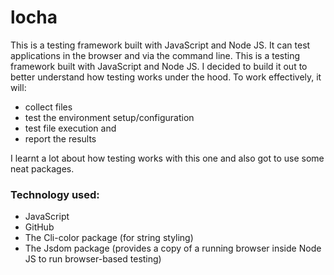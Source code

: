 # locha
 This is a testing framework built with JavaScript and Node JS. It can test applications in the browser and via the command line. 
 This is a testing framework built with JavaScript and Node JS. I decided to build it out to better understand how testing works under the hood. To work effectively, it will:
 - collect files
 - test the environment setup/configuration
 - test file execution and
 - report the results

I learnt a lot about how testing works with this one and also got to use some neat packages. 
 

<h3>Technology used:</h3>

- JavaScript
- GitHub
- The Cli-color package (for string styling)
- The Jsdom package (provides a copy of a running browser inside Node JS to run browser-based testing)






